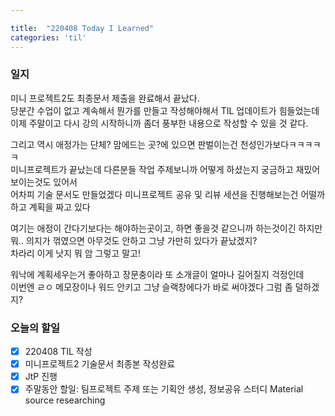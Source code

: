 ```yaml
---

title:  "220408 Today I Learned"
categories: 'til'
---
```

<!-- 
![aas](/assets/til/220328til1.png)

<img src="/assets/til/220328til1.png" width="100%" height="100%"> -->



### 일지

미니 프로젝트2도 최종문서 제출을 완료해서 끝났다.     
당분간 수업이 없고 계속해서 뭔가를 만들고 작성해야해서 TIL 업데이트가 힘들었는데     
이제 주말이고 다시 강의 시작하니까 좀더 풍부한 내용으로 작성할 수 있을 것 같다.   

그리고 역시 애정가는 단체? 맘에드는 곳?에 있으면 판벌이는건 천성인가보다ㅋㅋㅋㅋㅋ    
미니프로젝트가 끝났는데 다른분들 작업 주제보니까 어떻게 하셨는지 궁금하고 재밌어보이는것도 있어서    
어차피 기술 문서도 만들었겠다 미니프로젝트 공유 및 리뷰 세션을 진행해보는건 어떨까 하고 계획을 짜고 있다   

여기는 애정이 간다기보다는 해야하는곳이고, 하면 좋을것 같으니까 하는것이긴 하지만     
뭐.. 의지가 꺾였으면 아무것도 안하고 그냥 가만히 있다가 끝났겠지?      
차라리 이게 낫지 뭐 암 그렇고 말고!       

워낙에 계획세우는거 좋아하고 장문충이라 또 소개글이 얼마나 길어질지 걱정인데   
이번엔 ㄹㅇ 메모장이나 워드 안키고 그냥 슬랙창에다가 바로 써야겠다 그럼 좀 덜하겠지?        

### 오늘의 할일

- [x] 220408 TIL 작성  
- [x] 미니프로젝트2 기술문서 최종본 작성완료  
- [X] JtP 진행 
- [x] 주말동안 할일: 팀프로젝트 주제 또는 기획안 생성, 정보공유 스터디 Material source researching